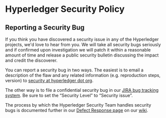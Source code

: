 # Hyperledger Security Policy

## Reporting a Security Bug

If you think you have discovered a security issue in any of the Hyperledger projects, we'd love to
hear from you. We will take all security bugs seriously and if confirmed upon investigation we will
patch it within a reasonable amount of time and release a public security bulletin discussing the
impact and credit the discoverer.

You can report a security bug in two ways. The easiest is to email a description of the flaw and
any related information (e.g. reproduction steps, version) to
[security at hyperledger dot org](mailto:security@hyperledger.org).

The other way is to file a confidential security bug in our
[JIRA bug tracking system](https://jira.hyperledger.org). Be sure to set the “Security Level” to
“Security issue”.

The process by which the Hyperledger Security Team handles security bugs is documented further in
our [Defect Response page](https://wiki.hyperledger.org/display/SEC/Defect+Response) on our
[wiki](https://wiki.hyperledger.org).

